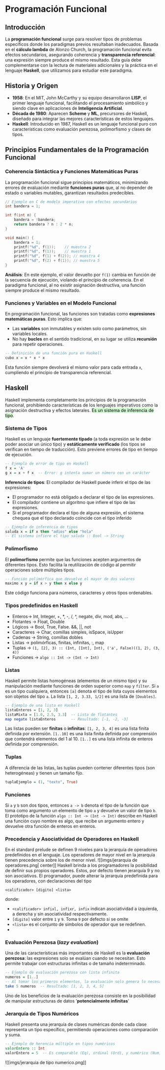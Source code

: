 
# Programación Funcional

## Introducción

La **programación funcional** surge para resolver tipos de problemas específicos donde los paradigmas previos resultaban inadecuados. Basada en el **cálculo lambda** de Alonzo Church, la programación funcional evita efectos secundarios, asegurando coherencia y **transparencia referencial**: una expresión siempre produce el mismo resultado. Esta guía debe complementarse con la lectura de materiales adicionales y la práctica en el lenguaje **Haskell**, que utilizamos para estudiar este paradigma.

## Historia y Origen

- **1958**: En el MIT, John McCarthy y su equipo desarrollaron **LISP**, el primer lenguaje funcional, facilitando el procesamiento simbólico y siendo clave en aplicaciones de **Inteligencia Artificial**.
- **Década de 1980**: Aparecen **Scheme** y **ML**, precursores de Haskell, diseñado para integrar las mejores características de estos lenguajes.  
- **Haskell**: Introducido en 1987, Haskell es un lenguaje funcional puro con características como evaluación perezosa, polimorfismo y clases de tipos.

## Principios Fundamentales de la Programación Funcional

### Coherencia Sintáctica y Funciones Matemáticas Puras
La programación funcional sigue principios matemáticos, minimizando errores de evaluación mediante **funciones puras** que, al no depender de estado o variables mutables, garantizan resultados predecibles.

```c
// Ejemplo en C de modelo imperativo con efectos secundarios
int bandera = 1;

int f(int n) {
    bandera = !bandera;
    return bandera ? n : 2 * n;
}

void main() {
    bandera = 1;
    printf("%d", f(1));    // muestra 2
    printf("%d", f(1));    // muestra 1
    printf("%d", f(1) + f(2)); // muestra 4
    printf("%d", f(2) + f(1)); // muestra 5
}
```

**Análisis**: En este ejemplo, el valor devuelto por `f(1)` cambia en función de la secuencia de ejecución, violando el principio de coherencia. En el paradigma funcional, al no existir asignación destructiva, una función siempre produce el mismo resultado.

### Funciones y Variables en el Modelo Funcional
En programación funcional, las funciones son tratadas como **expresiones matemáticas puras**. Esto implica que:

- Las **variables** son inmutables y existen solo como parámetros, sin variables locales.
- No hay **bucles** en el sentido tradicional, en su lugar se utiliza **recursión** para repetir operaciones.

```haskell
-- Definición de una función pura en Haskell
cubo x = x * x * x
```

Esta función siempre devolverá el mismo valor para cada entrada `x`, cumpliendo el principio de transparencia referencial.

## Haskell

Haskell implementa completamente los principios de la programación funcional, prohibiendo características de los lenguajes imperativos como la asignación destructiva y efectos laterales. <mark style="background: #BBFABBA6;">Es un sistema de inferencia de tipo</mark>.

### Sistema de Tipos
Haskell es un lenguaje **fuertemente tipado** (a toda expresión se le debe poder asociar un único tipo) y **estáticamente verificado** (los tipos se verifican en tiempo de traducción). Esto previene errores de tipo en tiempo de ejecución.

```haskell
-- Ejemplo de error de tipo en Haskell
f x = 'A'
g x = x + f x  -- Error: g intenta sumar un número con un carácter
```

**Inferencia de tipos**: El compilador de Haskell puede inferir el tipo de las expresiones:
- El programador no está obligado a declarar el tipo de las expresiones.
- El compilador contiene un algoritmo que infiere el tipo de las expresiones.
- Si el programador declara el tipo de alguna expresión, el sistema chequea que el tipo declarado coincide con el tipo inferido

```haskell
-- Ejemplo de inferencia de tipos
saluda x = if x then "adios" else "hola"
-- El sistema infiere el tipo saluda :: Bool -> String
```

### Polimorfismo
El **polimorfismo** permite que las funciones acepten argumentos de diferentes tipos. Esto facilita la reutilización de código al permitir operaciones sobre múltiples tipos.

```haskell
-- Función polimórfica que devuelve el mayor de dos valores
maximo x y = if x > y then x else y
```

Este código funciona para números, caracteres y otros tipos ordenables.

### Tipos predefinidos en Haskell
- Enteros-> Int, Integer, +, \*, -, /, ^, negate, div, mod, abs, ... 
- Flotantes -> Float, Double
- Lógicos -> Bool, True, False. &&, ||, not
- Caracteres -> Char, comillas simples, isSpace, isUpper
- Cadenas -> String, comillas dobles
- Listas -> polimórficas, finitas, infinitas, :, map
- Tuplas -> `(1, [2], 3) :: (Int, [Int], Int), ('a', False)((1, 2), (3, 4))`
- Funciones -> `algo :: Int -> (Int -> Int)`
### Listas
Haskell permite listas homogéneas (elementos de un mismo tipo) y su manipulación mediante funciones de orden superior como `map` y `filter`.
Si `a` es un tipo cualquiera, entonces `[a]` denota el tipo de lista cuyos elementos son objetos del tipo `a`.
La lista `[1, 2, 3.33, 1/2]` es una lista de `[Doubles]`.

```haskell
-- Ejemplo de una lista en Haskell
listaEnteros = [1, 2, 3]
listaMixta = [1.0, 2.5, 3.3]  -- Lista de flotantes
map negate listaEnteros       -- Resultado: [-1, -2, -3]
 ```

Las listas pueden ser **finitas** o **infinitas**:
`[1, 2, 3, 4]` es una lista finita definida por extensión.
`[1..10]` es una lista finita definida por comprensión que contendrá elementos del 1 al 10.
`[1..]` es una lista infinita de enteros definida por comprensión.

### Tuplas
A diferencia de las listas, las tuplas pueden contener diferentes tipos (son heterogéneas) y tienen un tamaño fijo.

```haskell
tuplaEjemplo = (1, "texto", True)
```

### Funciones
Si `a` y `b` son dos tipos, entonces `a -> b` denota el tipo de la función que toma como argumento un elemento de tipo `a` y devuelve un valor de tipo `b`.
El prototipo de la función `algo :: Int -> (Int -> Int)` describe en Haskell una función cuyo nombre es algo, que recibe un argumento entero y devuelve otra función de enteros en enteros.

### Precedencia y Asociatividad de Operadores en Haskell
En el standard prelude se definen 9 niveles para la jerarquía de operadores predefinidos en el lenguaje. Los operadores de mayor nivel en la jerarquía tienen precedencia sobre los de menor nivel.
![[imgs/jerarquia de operadores.png| center]]
Haskell brinda a los programadores la posibilidad de definir sus propios operadores. Estos, por defecto tienen jerarquía 9 y no son asociativos. El programador, puede alterar la jerarquía predefinida para los operadores, con declaraciones del tipo
```
<calificador> [digito] <lista>
```
donde:
- `<calificador> infixl, infixr, infix` indican asociatividad a izquierda, a derecha y sin asociatividad respectivamente.
- `[digito]` valor entre `1` y `9`. Toma `9` por defecto si se omite
- `<lista>` es el conjunto de símbolos de operador que se redefinen.
- 
### Evaluación Perezosa (*lazy evaluation*)
Una de las características más importantes de Haskell es la **evaluación perezosa**: las expresiones solo se evalúan cuando se necesitan. Esto permite trabajar con estructuras infinitas o de tamaño indeterminado.

```haskell
-- Ejemplo de evaluación perezosa con lista infinita
numeros = [1..]
-- Al tomar los primeros elementos, la evaluación solo genera lo necesario
take 5 numeros  -- Resultado: [1, 2, 3, 4, 5]
```

Uno de los beneficios de la evaluación perezosa consiste en la posibilidad de manipular estructuras de datos '**potencialmente infinitas**'
### Jerarquía de Tipos Numéricos
Haskell presenta una jerarquía de clases numéricas donde cada clase representa un tipo específico, permitiendo operaciones como comparación y suma.

```haskell
-- Ejemplo de herencia múltiple en tipos numéricos
valorEntero :: Int
valorEntero = 5  -- Es comparable (Eq), ordinal (Ord), y numérico (Num)
```

![[imgs/jerarquia de tipo numerico.png]]